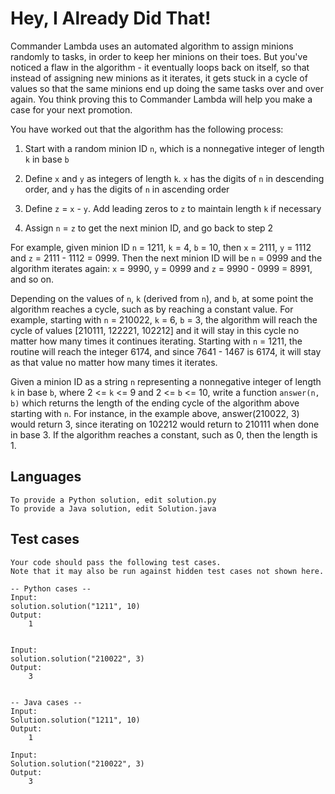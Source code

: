 # Hey, I Already Did That!

Commander Lambda uses an automated algorithm to assign minions randomly to tasks, in order to keep her minions on their toes. But you've noticed a flaw in the algorithm - it eventually loops back on itself, so that instead of assigning new minions as it iterates, it gets stuck in a cycle of values so that the same minions end up doing the same tasks over and over again. You think proving this to Commander Lambda will help you make a case for your next promotion.

You have worked out that the algorithm has the following process:

1. Start with a random minion ID `n`, which is a nonnegative integer of length `k` in base `b`

2. Define `x` and `y` as integers of length `k`. `x` has the digits of `n` in descending order, and `y` has the digits of `n` in ascending order

3. Define `z` = `x` - `y`. Add leading zeros to `z` to maintain length `k` if necessary

4. Assign `n` = `z` to get the next minion ID, and go back to step 2

For example, given minion ID `n` = 1211, `k` = 4, `b` = 10, then `x` = 2111, `y` = 1112 and `z` = 2111 - 1112 = 0999. Then the next minion ID will be `n` = 0999 and the algorithm iterates again: `x` = 9990, `y` = 0999 and `z` = 9990 - 0999 = 8991, and so on.

Depending on the values of `n`, `k` (derived from `n`), and `b`, at some point the algorithm reaches a cycle, such as by reaching a constant value. For example, starting with `n` = 210022, `k` = 6, `b` = 3, the algorithm will reach the cycle of values [210111, 122221, 102212] and it will stay in this cycle no matter how many times it continues iterating. Starting with `n` = 1211, the routine will reach the integer 6174, and since 7641 - 1467 is 6174, it will stay as that value no matter how many times it iterates.

Given a minion ID as a string `n` representing a nonnegative integer of length `k` in base `b`, where 2 <= `k` <= 9 and 2 <= `b` <= 10, write a function `answer(n, b)` which returns the length of the ending cycle of the algorithm above starting with `n`. For instance, in the example above, answer(210022, 3) would return 3, since iterating on 102212 would return to 210111 when done in base 3. If the algorithm reaches a constant, such as 0, then the length is 1.

## Languages

```
To provide a Python solution, edit solution.py
To provide a Java solution, edit Solution.java
```

## Test cases

```
Your code should pass the following test cases.
Note that it may also be run against hidden test cases not shown here.

-- Python cases --
Input:
solution.solution("1211", 10)
Output: 
    1
    

Input:
solution.solution("210022", 3)
Output: 
    3
   

-- Java cases --
Input:
Solution.solution("1211", 10)
Output: 
    1

Input:
Solution.solution("210022", 3)
Output: 
    3
```